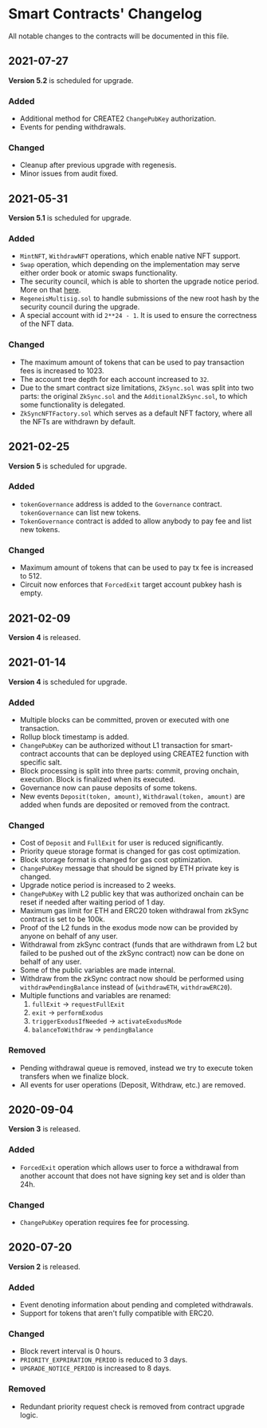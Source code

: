 # Smart Contracts' Changelog

All notable changes to the contracts will be documented in this file.

## 2021-07-27

**Version 5.2** is scheduled for upgrade.

### Added

- Additional method for CREATE2 `ChangePubKey` authorization.
- Events for pending withdrawals.

### Changed

- Cleanup after previous upgrade with regenesis.
- Minor issues from audit fixed.

## 2021-05-31

**Version 5.1** is scheduled for upgrade.

### Added

- `MintNFT`, `WithdrawNFT` operations, which enable native NFT support.
- `Swap` operation, which depending on the implementation may serve either order book or atomic swaps functionality.
- The security council, which is able to shorten the upgrade notice period. More on that
  [here](https://medium.com/matter-labs/keeping-funds-safe-a-3-factor-approach-to-security-in-zksync-2-0-a70b0f53f360).
- `RegeneisMultisig.sol` to handle submissions of the new root hash by the security council during the upgrade.
- A special account with id `2**24 - 1`. It is used to ensure the correctness of the NFT data.

### Changed

- The maximum amount of tokens that can be used to pay transaction fees is increased to 1023.
- The account tree depth for each account increased to `32`.
- Due to the smart contract size limitations, `ZkSync.sol` was split into two parts: the original `ZkSync.sol` and the
  `AdditionalZkSync.sol`, to which some functionality is delegated.
- `ZkSyncNFTFactory.sol` which serves as a default NFT factory, where all the NFTs are withdrawn by default.

## 2021-02-25

**Version 5** is scheduled for upgrade.

### Added

- `tokenGovernance` address is added to the `Governance` contract. `tokenGovernance` can list new tokens.
- `TokenGovernance` contract is added to allow anybody to pay fee and list new tokens.

### Changed

- Maximum amount of tokens that can be used to pay tx fee is increased to 512.
- Circuit now enforces that `ForcedExit` target account pubkey hash is empty.

## 2021-02-09

**Version 4** is released.

## 2021-01-14

**Version 4** is scheduled for upgrade.

### Added

- Multiple blocks can be committed, proven or executed with one transaction.
- Rollup block timestamp is added.
- `ChangePubKey` can be authorized without L1 transaction for smart-contract accounts that can be deployed using CREATE2
  function with specific salt.
- Block processing is split into three parts: commit, proving onchain, execution. Block is finalized when its executed.
- Governance now can pause deposits of some tokens.
- New events `Deposit(token, amount)`, `Withdrawal(token, amount)` are added when funds are deposited or removed from
  the contract.

### Changed

- Cost of `Deposit` and `FullExit` for user is reduced significantly.
- Priority queue storage format is changed for gas cost optimization.
- Block storage format is changed for gas cost optimization.
- `ChangePubKey` message that should be signed by ETH private key is changed.
- Upgrade notice period is increased to 2 weeks.
- `ChangePubKey` with L2 public key that was authorized onchain can be reset if needed after waiting period of 1 day.
- Maximum gas limit for ETH and ERC20 token withdrawal from zkSync contract is set to be 100k.
- Proof of the L2 funds in the exodus mode now can be provided by anyone on behalf of any user.
- Withdrawal from zkSync contract (funds that are withdrawn from L2 but failed to be pushed out of the zkSync contract)
  now can be done on behalf of any user.
- Some of the public variables are made internal.
- Withdraw from the zkSync contract now should be performed using `withdrawPendingBalance` instead of (`withdrawETH`,
  `withdrawERC20`).
- Multiple functions and variables are renamed:
  1. `fullExit` -> `requestFullExit`
  1. `exit` -> `performExodus`
  1. `triggerExodusIfNeeded` -> `activateExodusMode`
  1. `balanceToWithdraw` -> `pendingBalance`

### Removed

- Pending withdrawal queue is removed, instead we try to execute token transfers when we finalize block.
- All events for user operations (Deposit, Withdraw, etc.) are removed.

## 2020-09-04

**Version 3** is released.

### Added

- `ForcedExit` operation which allows user to force a withdrawal from another account that does not have signing key set
  and is older than 24h.

### Changed

- `ChangePubKey` operation requires fee for processing.

## 2020-07-20

**Version 2** is released.

### Added

- Event denoting information about pending and completed withdrawals.
- Support for tokens that aren't fully compatible with ERC20.

### Changed

- Block revert interval is 0 hours.
- `PRIORITY_EXPRIRATION_PERIOD` is reduced to 3 days.
- `UPGRADE_NOTICE_PERIOD` is increased to 8 days.

### Removed

- Redundant priority request check is removed from contract upgrade logic.
